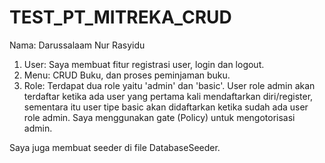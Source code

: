 ﻿# TEST_PT_MITREKA_CRUD

 Nama: Darussalaam Nur Rasyidu
1. User: Saya membuat fitur registrasi user, login dan logout.
2. Menu: CRUD Buku, dan proses peminjaman buku.
3. Role: Terdapat dua role yaitu 'admin' dan 'basic'. User role admin akan terdaftar ketika ada user yang pertama kali mendaftarkan diri/register, sementara itu user tipe basic akan didaftarkan ketika sudah ada user role admin. Saya menggunakan gate (Policy) untuk mengotorisasi admin.

Saya juga membuat seeder di file DatabaseSeeder.
